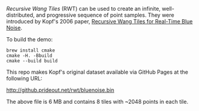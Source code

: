 
_Recursive Wang Tiles_ (RWT) can be used to create an infinite, well-distributed, and progressive sequence of point samples.  They were introduced by Kopf's 2006 paper, [Recursive Wang Tiles for Real-Time Blue Noise](http://github.prideout.net/rwt/tileset_2048.dat).

To build the demo:

```
brew install cmake
cmake -H. -Bbuild
cmake --build build
```

This repo makes Kopf's original dataset available via GitHub Pages at the following URL:

http://github.prideout.net/rwt/bluenoise.bin

The above file is 6 MB and contains 8 tiles with ~2048 points in each tile.

